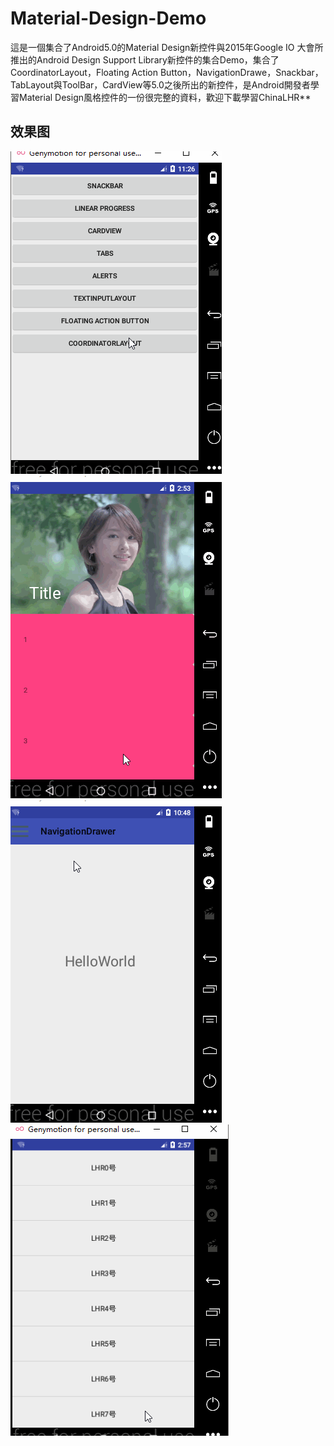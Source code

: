 # Material-Design-Demo
這是一個集合了Android5.0的Material Design新控件與2015年Google IO 大會所推出的Android Design Support Library新控件的集合Demo，集合了CoordinatorLayout，Floating Action Button，NavigationDrawe，Snackbar，TabLayout與ToolBar，CardView等5.0之後所出的新控件，是Android開發者學習Material Design風格控件的一份很完整的資料，歡迎下載學習ChinaLHR**

## 效果图
![](https://raw.githubusercontent.com/ChinaLHR/Material-Design-Demo/master/gif/1.gif)
![](https://raw.githubusercontent.com/ChinaLHR/Material-Design-Demo/master/gif/2.gif)
![](https://raw.githubusercontent.com/ChinaLHR/Material-Design-Demo/master/gif/3.gif)
![](https://github.com/ChinaLHR/Material-Design-Demo/blob/master/gif/be.gif)
